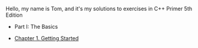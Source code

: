 Hello, my name is Tom, and it's my solutions to exercises in C++ Primer 5th Edition

- Part I: The Basics  

- [Chapter 1. Getting Started](ch_1/README.md)
